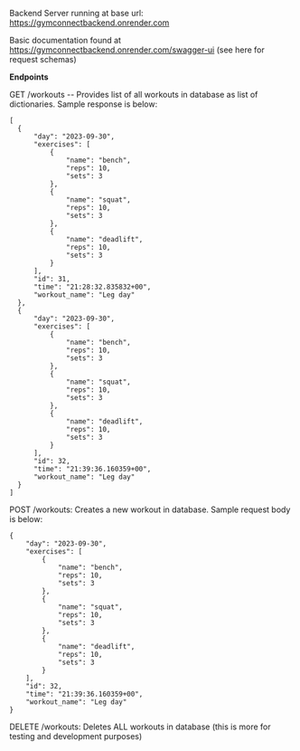 Backend Server running at base url: https://gymconnectbackend.onrender.com

Basic documentation found at https://gymconnectbackend.onrender.com/swagger-ui (see here for request schemas)

**Endpoints**

GET /workouts -- Provides list of all workouts in database as list of dictionaries. Sample response is below:
    
    [
      {
          "day": "2023-09-30",
          "exercises": [
              {
                  "name": "bench",
                  "reps": 10,
                  "sets": 3
              },
              {
                  "name": "squat",
                  "reps": 10,
                  "sets": 3
              },
              {
                  "name": "deadlift",
                  "reps": 10,
                  "sets": 3
              }
          ],
          "id": 31,
          "time": "21:28:32.835832+00",
          "workout_name": "Leg day"
      },
      {
          "day": "2023-09-30",
          "exercises": [
              {
                  "name": "bench",
                  "reps": 10,
                  "sets": 3
              },
              {
                  "name": "squat",
                  "reps": 10,
                  "sets": 3
              },
              {
                  "name": "deadlift",
                  "reps": 10,
                  "sets": 3
              }
          ],
          "id": 32,
          "time": "21:39:36.160359+00",
          "workout_name": "Leg day"
      }
    ]
  
POST /workouts: Creates a new workout in database. Sample request body is below:

    {
        "day": "2023-09-30",
        "exercises": [
            {
                "name": "bench",
                "reps": 10,
                "sets": 3
            },
            {
                "name": "squat",
                "reps": 10,
                "sets": 3
            },
            {
                "name": "deadlift",
                "reps": 10,
                "sets": 3
            }
        ],
        "id": 32,
        "time": "21:39:36.160359+00",
        "workout_name": "Leg day"
    }

DELETE /workouts: Deletes ALL workouts in database (this is more for testing and development purposes)

